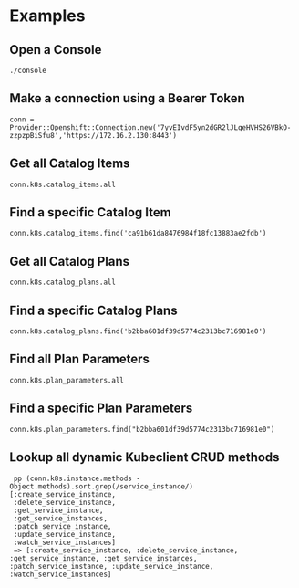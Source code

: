 # Examples

## Open a Console

```
./console
```

## Make a connection using a Bearer Token

```
conn = Provider::Openshift::Connection.new('7yvEIvdF5yn2dGR2lJLqeHVHS26VBkO-zzpzpBiSfu8','https://172.16.2.130:8443')
```

## Get all Catalog Items

```
conn.k8s.catalog_items.all
```

## Find a specific Catalog Item

```
conn.k8s.catalog_items.find('ca91b61da8476984f18fc13883ae2fdb')
```

## Get all Catalog Plans

```
conn.k8s.catalog_plans.all
```

## Find a specific Catalog Plans

```
conn.k8s.catalog_plans.find('b2bba601df39d5774c2313bc716981e0')
```

## Find all Plan Parameters

```
conn.k8s.plan_parameters.all
```

## Find a specific Plan Parameters

```
conn.k8s.plan_parameters.find("b2bba601df39d5774c2313bc716981e0")
```

## Lookup all dynamic Kubeclient CRUD methods

```
 pp (conn.k8s.instance.methods - Object.methods).sort.grep(/service_instance/)
[:create_service_instance,
 :delete_service_instance,
 :get_service_instance,
 :get_service_instances,
 :patch_service_instance,
 :update_service_instance,
 :watch_service_instances]
 => [:create_service_instance, :delete_service_instance, :get_service_instance, :get_service_instances, :patch_service_instance, :update_service_instance, :watch_service_instances]
```
